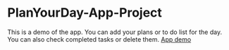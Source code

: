 # PlanYourDay-App-Project
This is a demo of the app. You can add your plans or to do list for the day. 
You can also check completed tasks or delete them.
[App demo](https://github.com/turosung/PlanYourDay-App-Project/assets/82477640/70e489cc-61f6-44ff-8629-f464260733e0)

